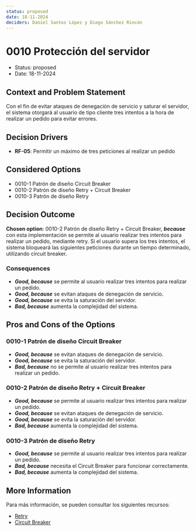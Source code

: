 ```yaml
---
status: proposed
date: 18-11-2024
deciders: Daniel Santos López y Diego Sánchez Rincón
---
```


# 0010 Protección del servidor

* Status: proposed
* Date: 18-11-2024

## Context and Problem Statement

Con el fin de evitar ataques de denegación de servicio y saturar el servidor, el sistema otorgará al usuario de tipo cliente tres intentos a la hora de realizar un pedido para evitar errores.

## Decision Drivers

* **RF-05**: Permitir un máximo de tres peticiones al realizar un pedido

## Considered Options

* 0010-1 Patrón de diseño Circuit Breaker
* 0010-2 Patrón de diseño Retry + Circuit Breaker
* 0010-3 Patrón de diseño Retry

## Decision Outcome

**Chosen option**: 0010-2 Patrón de diseño Retry + Circuit Breaker, ***because*** con esta implementación se permite al usuario realizar tres intentos para realizar un pedido, mediante retry. Si el usuario supera los tres intentos, el sistema bloqueará las siguientes peticiones durante un tiempo determinado, utilizando circuit breaker.

### Consequences

* ***Good, because*** se permite al usuario realizar tres intentos para realizar un pedido. 
* ***Good, because*** se evitan ataques de denegación de servicio.
* ***Good, because*** se evita la saturación del servidor.
* ***Bad, because*** aumenta la complejidad del sistema.

## Pros and Cons of the Options

### 0010-1 Patrón de diseño Circuit Breaker

* ***Good, because*** se evitan ataques de denegación de servicio.
* ***Good, because*** se evita la saturación del servidor.
* ***Bad, because*** no se permite al usuario realizar tres intentos para realizar un pedido.

### 0010-2 Patrón de diseño Retry + Circuit Breaker

* ***Good, because*** se permite al usuario realizar tres intentos para realizar un pedido. 
* ***Good, because*** se evitan ataques de denegación de servicio.
* ***Good, because*** se evita la saturación del servidor.
* ***Bad, because*** aumenta la complejidad del sistema.

### 0010-3 Patrón de diseño Retry

* ***Good, because*** se permite al usuario realizar tres intentos para realizar un pedido.
* ***Bad, because*** necesita el Circuit Breaker para funcionar correctamente.
* ***Bad, because*** aumenta la complejidad del sistema.

## More Information

Para más información, se pueden consultar los siguientes recursos:

* [Retry](https://learn.microsoft.com/en-us/azure/architecture/patterns/retry)
* [Circuit Breaker](https://learn.microsoft.com/en-us/azure/architecture/patterns/circuit-breaker)